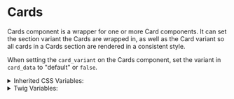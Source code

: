 <!-- This is the general documentation layout. Add or remove any sections as needed, but try to stay consistent across components. -->
# Cards

Cards component is a wrapper for one or more Card components. It can set the section variant the Cards are wrapped in, as well as the Card variant so all cards in a Cards section are rendered in a consistent style. 

When setting the `card_variant` on the Cards component, set the variant in `card_data` to "default" or `false`.


<details>
  <summary>Inherited CSS Variables:</summary>
  - `--color`
  - **See `Molecules: Section` component for additional values**
</details>

<details>
  <summary>Twig Variables:</summary>
  ```
  variant: "default",
  card_width: "30ch",
  card_variant: "default",
  items: [
    card_data: {
      variant: "default",
      media: '...',
      icon_data: {
        icon: "speaker",
        color: false,
        attributes: new drupalAttribute(),  
      },
      heading: "Heading For A Card",
      text: "<p>...</p>",
      button: {
        label: "Button",
        href: "#",
        variant: "primary",
      },  
    },
    {...},
  ],
  ```
</details>
